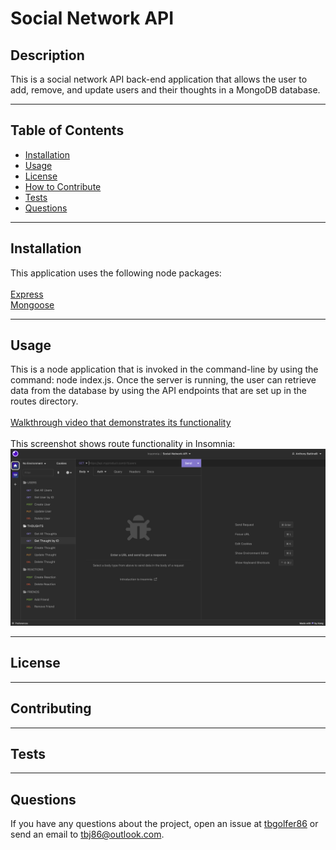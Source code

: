 # Social Network API
  
  ## Description
  This is a social network API back-end application that allows the user to add, remove, and update users and their thoughts in a MongoDB database.

---

  ## Table of Contents  

  - [Installation](#installation)
  - [Usage](#usage)
  - [License](#license)
  - [How to Contribute](#contribute)
  - [Tests](#tests)
  - [Questions](#questions)

---

  ## Installation
  This application uses the following node packages:<br><br>
  [Express](https://www.npmjs.com/package/express)<br>
  [Mongoose](https://www.npmjs.com/package/mongoose)

---

  ## Usage
  This is a node application that is invoked in the command-line by using the command: node index.js. Once the server is running, the user can retrieve data from the database by using the API endpoints that are set up in the routes directory.<br><br>
  [Walkthrough video that demonstrates its functionality]()<br><br>
  This screenshot shows route functionality in Insomnia:<br>
  ![alt text](./assets/images/Screenshot%202023-04-18%20at%203.56.25%20PM.png)

---

  ## License
  
  
---

  ## Contributing
  

---

  ## Tests 
  

---

  ## Questions
  If you have any questions about the project, open an issue at [tbgolfer86](https://www.github.com/tbgolfer86) or send an email to tbj86@outlook.com.